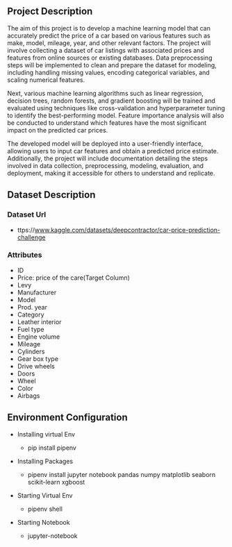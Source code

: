 ## Project Description
The aim of this project is to develop a machine learning model that can accurately predict the price of a car based on various features such as make, model, mileage, year, and other relevant factors. The project will involve collecting a dataset of car listings with associated prices and features from online sources or existing databases. Data preprocessing steps will be implemented to clean and prepare the dataset for modeling, including handling missing values, encoding categorical variables, and scaling numerical features.

Next, various machine learning algorithms such as linear regression, decision trees, random forests, and gradient boosting will be trained and evaluated using techniques like cross-validation and hyperparameter tuning to identify the best-performing model. Feature importance analysis will also be conducted to understand which features have the most significant impact on the predicted car prices.

The developed model will be deployed into a user-friendly interface, allowing users to input car features and obtain a predicted price estimate. Additionally, the project will include documentation detailing the steps involved in data collection, preprocessing, modeling, evaluation, and deployment, making it accessible for others to understand and replicate.

## Dataset Description 

### Dataset Url 
- ttps://www.kaggle.com/datasets/deepcontractor/car-price-prediction-challenge

### Attributes
- ID
- Price: price of the care(Target Column)
- Levy
- Manufacturer
- Model
- Prod. year
- Category
- Leather interior
- Fuel type
- Engine volume
- Mileage
- Cylinders
- Gear box type
- Drive wheels
- Doors
- Wheel
- Color
- Airbags


## Environment Configuration
- Installing virtual Env
    - pip install pipenv 

- Installing Packages
    - pipenv install jupyter notebook pandas numpy matplotlib seaborn scikit-learn xgboost 

- Starting Virtual Env
    - pipenv shell 

- Starting Notebook
    - jupyter-notebook